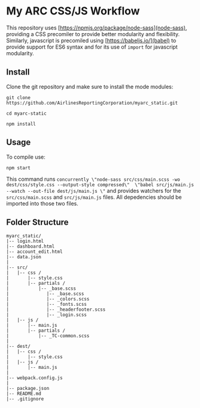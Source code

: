 # My ARC CSS/JS Workflow

This repository uses [https://npmjs.org/package/node-sass](node-sass), providing a CSS precomiler to provide better modularity and flexibility.  Similarly, javascript is precomiled using [https://babeljs.io/](babel) to provide support for ES6 syntax and for its use of `import` for javascript modularity.

## Install
Clone the git repository and make sure to install the mode modules:

```shell  
git clone https://github.com/AirlinesReportingCorporation/myarc_static.git

cd myarc-static

npm install
```

## Usage
To compile use:

```shell
npm start
```

This command runs `concurrently \"node-sass src/css/main.scss -wo dest/css/style.css --output-style compressed\"  \"babel src/js/main.js --watch --out-file dest/js/main.js \"` and provides watchers for the `src/css/main.scss` and `src/js/main.js` files.  All depedencies should be imported into those two files.

## Folder Structure
```
myarc_static/
|-- login.html
|-- dashboard.html
|-- account_edit.html
|-- data.json
|
|-- src/
|   |-- css / 
|       |-- style.css
|       |-- partials / 
|           |-- _base.scss
|              |-- _base.scss
|              |-- _colors.scss
|              |-- _fonts.scss
|              |-- _headerfooter.scss
|              |-- _login.scss
|   |-- js / 
|       |-- main.js
|       |-- partials / 
|           |-- _TC-common.scss
|
|-- dest/
|   |-- css / 
|       |-- style.css
|   |-- js / 
|       |-- main.js
|
|-- webpack.config.js
|
|-- package.json
|-- README.md
|-- .gitignore

```
